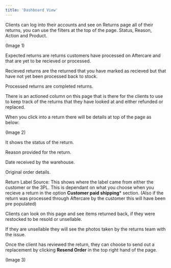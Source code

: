 ```yaml
---
title: 'Dashboard View'
---
```

Clients can log into their accounts and see on Returns page all of their returns, you can use the filters at the top of the page. Status, Reason, Action and Product.

(Image 1)

Expected returns are returns customers have processed on Aftercare and that are yet to be recieved or processed. 

Recieved returns are the returned that you have marked as recieved but that have not yet been processed back to stock.

Processed returns are completed returns.

There is an actioned column on this page that is there for the clients to use to keep track of the returns that they have looked at and either refunded or replaced. 

When you click into a return there will be details at top of the page as below:

(Image 2)

It shows the status of the return.

Reason provided for the return.

Date received by the warehouse.

Original order details.

Return Label Source: This shows where the label came from either the customer or the 3PL. This is dependant on what you choose when you recieve a return in the option **Customer paid shipping*** section. (Also if the return was processed through Aftercare by the customer this will have been pre populated) 

Clients can look on this page and see items returned back, if they were restocked to be resold or unsellable. 

If they are unsellable they will see the photos taken by the returns team with the issue.

Once the client has reviewed the return, they can choose to send out a replacement by clicking **Resend Order** in the top right hand of the page.

(Image 3)